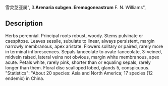 雪灵芝亚属",
3.**Arenaria subgen. Eremogoneastrum** F. N. Williams",

## Description
Herbs perennial. Principal roots robust, woody. Stems pulvinate or caespitose. Leaves sessile, subulate to linear, always persistent, margin narrowly membranous, apex aristate. Flowers solitary or paired, rarely more in terminal inflorescences. Sepals lanceolate to ovate-lanceolate, 3-veined, midvein raised, lateral veins not obvious, margin white membranous, apex acute. Petals white, rarely pink, shorter than or equaling sepals, rarely longer than them. Floral disc scalloped lobed, glands 5, conspicuous.
  "Statistics": "About 20 species: Asia and North America; 17 species (12 endemic) in China.

